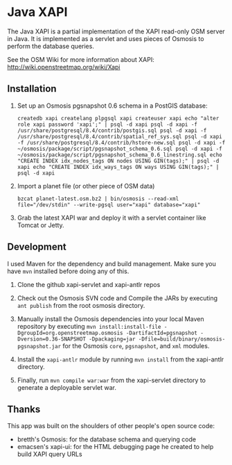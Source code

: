 Java XAPI
=========

The Java XAPI is a partial implementation of the XAPI read-only OSM server in Java.
It is implemented as a servlet and uses pieces of Osmosis to perform the database
queries.

See the OSM Wiki for more information about XAPI: http://wiki.openstreetmap.org/wiki/Xapi

Installation
------------

1. Set up an Osmosis pgsnapshot 0.6 schema in a PostGIS database:

    `createdb xapi
    createlang plpgsql xapi
    createuser xapi
    echo "alter role xapi password 'xapi';" | psql -d xapi
    psql -d xapi -f /usr/share/postgresql/8.4/contrib/postgis.sql
    psql -d xapi -f /usr/share/postgresql/8.4/contrib/spatial_ref_sys.sql
    psql -d xapi -f /usr/share/postgresql/8.4/contrib/hstore-new.sql
    psql -d xapi -f ~/osmosis/package/script/pgsnapshot_schema_0.6.sql
    psql -d xapi -f ~/osmosis/package/script/pgsnapshot_schema_0.6_linestring.sql
    echo "CREATE INDEX idx_nodes_tags ON nodes USING GIN(tags);" | psql -d xapi
    echo "CREATE INDEX idx_ways_tags ON ways USING GIN(tags);" | psql -d xapi`

2. Import a planet file (or other piece of OSM data)
   
    `bzcat planet-latest.osm.bz2 | bin/osmosis --read-xml file="/dev/stdin" --write-pgsql user="xapi" database="xapi"`

3. Grab the latest XAPI war and deploy it with a servlet container like Tomcat or Jetty.

Development
-----------

I used Maven for the dependency and build management. Make sure you have `mvn` installed before
doing any of this.

1. Clone the github xapi-servlet and xapi-antlr repos

2. Check out the Osmosis SVN code and Compile the JARs by executing `ant publish` from the root
osmosis directory.

3. Manually install the Osmosis dependencies into your local Maven repository by executing `mvn
install:install-file -DgroupId=org.openstreetmap.osmosis -DartifactId=pgsnapshot -Dversion=0.36-SNAPSHOT
-Dpackaging=jar -Dfile=build/binary/osmosis-pgsnapshot.jar` for the Osmosis `core`, `pgsnapshot`,
and `xml` modules.

4. Install the `xapi-antlr` module by running `mvn install` from the xapi-antlr directory.

5. Finally, run `mvn compile war:war` from the xapi-servlet directory to generate a
deployable servlet war.

Thanks
------

This app was built on the shoulders of other people's open source code:

- bretth's Osmosis: for the database schema and querying code
- emacsen's xapi-ui: for the HTML debugging page he created to help build XAPI query URLs
